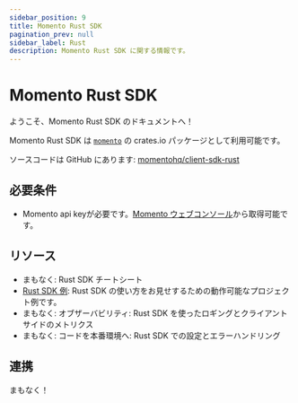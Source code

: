 ```yaml
---
sidebar_position: 9
title: Momento Rust SDK
pagination_prev: null
sidebar_label: Rust
description: Momento Rust SDK に関する情報です。
---
```


# Momento Rust SDK

ようこそ、Momento Rust SDK のドキュメントへ！

Momento Rust SDK は [`momento`](https://crates.io/crates/momento) の crates.io パッケージとして利用可能です。

ソースコードは GitHub にあります: [momentohq/client-sdk-rust](https://github.com/momentohq/client-sdk-rust)

## 必要条件

- Momento api keyが必要です。[Momento ウェブコンソール](https://console.gomomento.com/)から取得可能です。

## リソース

- まもなく: Rust SDK チートシート
- [Rust SDK 例](https://github.com/momentohq/client-sdk-rust/blob/main/example/README.md): Rust SDK の使い方をお見せするための動作可能なプロジェクト例です。
- まもなく: オブザーバビリティ: Rust SDK を使ったロギングとクライアントサイドのメトリクス
- まもなく: コードを本番環境へ: Rust SDK での設定とエラーハンドリング

## 連携

まもなく！

